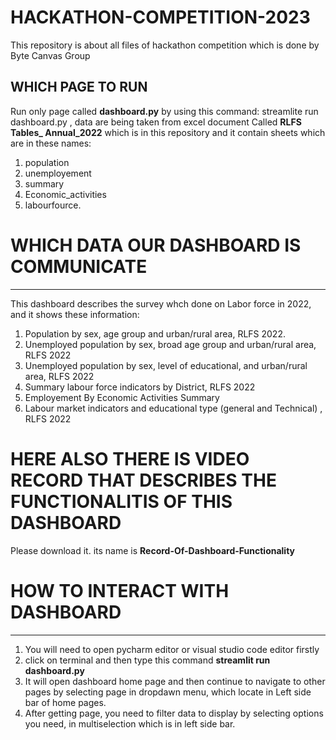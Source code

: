 # HACKATHON-COMPETITION-2023
This repository is about all files of hackathon competition which is done by Byte Canvas Group

WHICH PAGE TO RUN
-----------------
Run only page called **dashboard.py** by using this command: streamlite run dashboard.py ,
data are being taken from excel document Called **RLFS Tables_ Annual_2022** which is in this repository and it contain sheets which are in these names:
1. population
2. unemployement
3. summary
4. Economic_activities
5. labourfource.
# WHICH DATA OUR DASHBOARD IS COMMUNICATE
---------------------------------------
This dashboard describes the survey whch done on Labor force in 2022, and it shows these information:
1. Population by sex, age group and urban/rural area, RLFS 2022.
2. Unemployed population by sex, broad age group and urban/rural area, RLFS 2022
3. Unemployed population by sex, level of educational, and urban/rural area, RLFS 2022
4. Summary labour force indicators by District, RLFS 2022
5. Employement By Economic Activities Summary
6. Labour market indicators and educational type (general and Technical) , RLFS 2022

# HERE ALSO THERE IS VIDEO RECORD THAT DESCRIBES THE FUNCTIONALITIS OF THIS DASHBOARD
Please download it. its name is **Record-Of-Dashboard-Functionality**

# HOW TO INTERACT WITH DASHBOARD
--------------------------------

1. You will need to open pycharm editor or visual studio code editor firstly
2. click on terminal and then type this command **streamlit run dashboard.py**
3. It will open dashboard home page and then continue to navigate to other pages by selecting page in dropdawn menu, which locate in Left side bar of home pages.
4. After getting page, you need to filter data to display by selecting options you need, in multiselection which is in left side bar.

